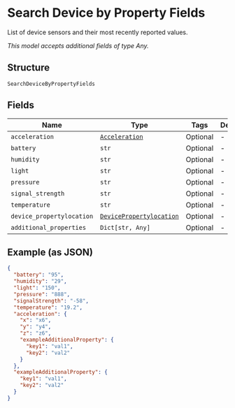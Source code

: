 
# Search Device by Property Fields

List of device sensors and their most recently reported values.

*This model accepts additional fields of type Any.*

## Structure

`SearchDeviceByPropertyFields`

## Fields

| Name | Type | Tags | Description |
|  --- | --- | --- | --- |
| `acceleration` | [`Acceleration`](../../doc/models/acceleration.md) | Optional | - |
| `battery` | `str` | Optional | - |
| `humidity` | `str` | Optional | - |
| `light` | `str` | Optional | - |
| `pressure` | `str` | Optional | - |
| `signal_strength` | `str` | Optional | - |
| `temperature` | `str` | Optional | - |
| `device_propertylocation` | [`DevicePropertylocation`](../../doc/models/device-propertylocation.md) | Optional | - |
| `additional_properties` | `Dict[str, Any]` | Optional | - |

## Example (as JSON)

```json
{
  "battery": "95",
  "humidity": "29",
  "light": "150",
  "pressure": "888",
  "signalStrength": "-58",
  "temperature": "19.2",
  "acceleration": {
    "x": "x6",
    "y": "y4",
    "z": "z6",
    "exampleAdditionalProperty": {
      "key1": "val1",
      "key2": "val2"
    }
  },
  "exampleAdditionalProperty": {
    "key1": "val1",
    "key2": "val2"
  }
}
```

